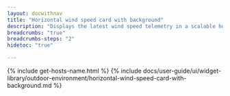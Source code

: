 ```yaml
---
layout: docwithnav
title: "Horizontal wind speed card with background"
description: "Displays the latest wind speed telemetry in a scalable horizontal layout with the background image."
breadcrumbs: "true"
breadcrumbs-steps: "2"
hidetoc: "true"

---
```

{% include get-hosts-name.html %}
{% include docs/user-guide/ui/widget-library/outdoor-environment/horizontal-wind-speed-card-with-background.md %}

